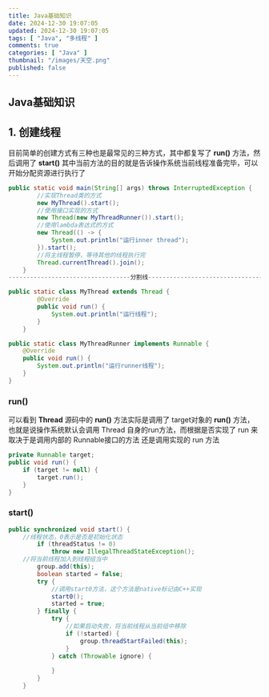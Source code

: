 ```yaml
---
title: Java基础知识
date: 2024-12-30 19:07:05
updated: 2024-12-30 19:07:05
tags: [ "Java", "多线程" ]
comments: true
categories: [ "Java" ]
thumbnail: "/images/天空.png"
published: false
---
```


## Java基础知识

## 1. 创建线程

目前简单的创建方式有三种也是最常见的三种方式，其中都复写了 **run()** 方法，然后调用了 **start()** 其中当前方法的目的就是告诉操作系统当前线程准备完毕，可以开始分配资源进行执行了

```java
public static void main(String[] args) throws InterruptedException {
 		//实现Thread类的方式
        new MyThread().start();
		//使用接口实现的方式
        new Thread(new MyThreadRunner()).start();
		//使用lambda表达式的方式
        new Thread(() -> {
            System.out.println("运行inner thread");
        }).start();
        //将主线程暂停，等待其他的线程执行完
        Thread.currentThread().join();
    }
----------------------------------分割线-----------------------------------

public static class MyThread extends Thread {
        @Override
        public void run() {
            System.out.println("运行线程");
        }
    }

public static class MyThreadRunner implements Runnable {
    @Override
    public void run() {
        System.out.println("运行runner线程");
    }
}
```

### run()

可以看到 **Thread** 源码中的 **run()** 方法实际是调用了 target对象的 **run()** 方法，也就是说操作系统默认会调用 Thread 自身的run方法，而根据是否实现了 run 来取决于是调用内部的 Runnable接口的方法 还是调用实现的 run 方法

```java
private Runnable target;
public void run() {
    if (target != null) {
        target.run();
    }
}
```

### start()

```java
public synchronized void start() {
    //线程状态，0表示是否是初始化状态
        if (threadStatus != 0)
            throw new IllegalThreadStateException();
    //将当前线程加入到线程组当中
        group.add(this);
        boolean started = false;
        try {
            //调用start0方法，这个方法是native标记由C++实现
            start0();
            started = true;
        } finally {
            try {
                //如果启动失败，将当前线程从当前组中移除
                if (!started) {
                    group.threadStartFailed(this);
                }
            } catch (Throwable ignore) {
                
            }
        }
    }
```

